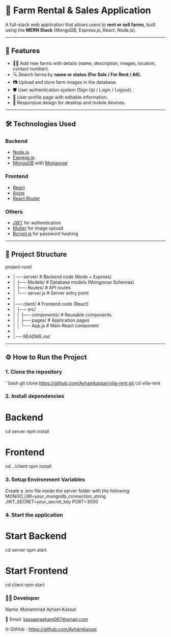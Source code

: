 # 🏡 Farm Rental & Sales Application

A full-stack web application that allows users to **rent or sell farms**, built using the **MERN Stack** (MongoDB, Express.js, React, Node.js).

---

## 🚀 Features

- 👨‍🌾 Add new farms with details (name, description, images, location, contact number).
- 🔍 Search farms by **name or status (For Sale / For Rent / All)**.
- 📷 Upload and store farm images in the database.
- 🛡️ User authentication system (Sign Up / Login / Logout).
- 👤 User profile page with editable information.
- 📱 Responsive design for desktop and mobile devices.

---

## 🛠️ Technologies Used

### **Backend**
- [Node.js](https://nodejs.org/)
- [Express.js](https://expressjs.com/)
- [MongoDB](https://www.mongodb.com/) with [Mongoose](https://mongoosejs.com/)

### **Frontend**
- [React](https://reactjs.org/)
- [Axios](https://axios-http.com/)
- [React Router](https://reactrouter.com/)

### **Others**
- [JWT](https://jwt.io/) for authentication
- [Multer](https://github.com/expressjs/multer) for image upload
- [Bcrypt.js](https://github.com/dcodeIO/bcrypt.js) for password hashing

---

## 📂 Project Structure
project-root/
- │── server/ # Backend code (Node + Express)
- │ ├── Models/ # Database models (Mongoose Schemas)
- │ ├── Routes/ # API routes
- │ └── server.js # Server entry point
- │
- │── client/ # Frontend code (React)
- │ ├── src/
- │ │ ├── components/ # Reusable components
- │ │ ├── pages/ # Application pages
- │ │ └── App.js # Main React component
- │
- │── README.md

---

## ⚙️ How to Run the Project

### 1. Clone the repository
``bash
git clone https://github.com/Ayhamkassar/villa-rent.git
cd villa-rent

### 2. Install dependencies
# Backend
cd server
npm install

# Frontend
cd ../client
npm install
 ### 3. Setup Environment Variables

Create a .env file inside the server folder with the following:
MONGO_URI=your_mongodb_connection_string
JWT_SECRET=your_secret_key
PORT=3000

### 4. Start the application
# Start Backend
cd server
npm start

# Start Frontend
cd client
npm start
### 👨‍💻 Developer

Name: Mohammad Ayham Kassar

📧 Email: kassaeraeham067@gmail.com

🌐 GitHub : https://github.com/Ayhamkassar



